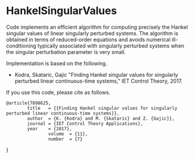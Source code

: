 # HankelSingularValues    
Code implements an efficient algorithm for computing precisely the Hankel singular values of linear singularly perturbed systems. The algorithm is obtained in terms of reduced-order equations and avoids numerical ill-conditioning typically associated with singularly perturbed systems when the singular perturbation parameter is very small.

Implementation is based on the following.
* Kodra, Skataric, Gajic "Finding Hankel singular values for singularly perturbed linear continuous-time systems," IET Control Theory, 2017.

If you use this code, please cite as follows.

	@article{7898625,
      		title   = {{Finding Hankel singular values for singularly perturbed linear continuous-time systems}},
      		author  = {K. {Kodra} and M. {Skataric} and Z. {Gajic}},
      		journal = {IET Control Theory Applications},
      		year    = {2017},
	                volume  = {11},
        	        number  = {7}
}



